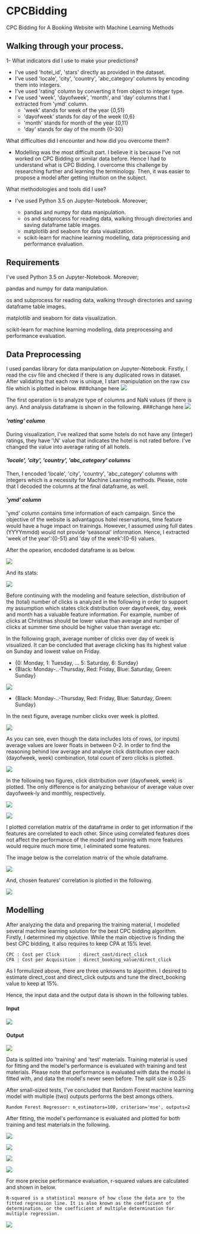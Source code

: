 # CPCBidding
CPC Bidding for A Booking Website with Machine Learning Methods

## Walking through your process.

1- What indicators did I use to make your predictions?

- I've used 'hotel_id', 'stars' directly as provided in the dataset.
- I've used 'locale', 'city', 'country', 'abc_category' columns by encoding them into integers.
- I've used 'rating' column by converting it from object to integer type.
- I've used 'week', 'dayofweek', 'month', and 'day' columns that I extracted from 'ymd' column. 
  - 'week' stands for week of the year      {0,51}
  - 'dayofweek' stands for day of the week  {0,6}
  - 'month' stands for month of the year    {0,11}
  - 'day' stands for day of the month       {0-30}

What difficulties did I encounter and how did you overcome them?

- Modelling was the most difficult part. I believe it is because I've not worked on CPC Bidding or similar data before. Hence I had to understand what is CPC Bidding. I overcome this challenge by researching further and learning the terminology. Then, it was easier to propose a model after getting intuition on the subject.

What methodologies and tools did I use?

- I've used Python 3.5 on Jupyter-Notebook. Moreover;

  - pandas and numpy for data manipulation.
  - os and subprocess for reading data, walking through directories and saving dataframe table images.
  - matplotlib and seaborn for data visualization.
  - scikit-learn for machine learning modelling, data preprocessing and performance evaluation.

## Requirements

I've used Python 3.5 on Jupyter-Notebook. Moreover;

pandas and numpy for data manipulation.

os and subprocess for reading data, walking through directories and saving dataframe table images.

matplotlib and seaborn for data visualization.

scikit-learn for machine learning modelling, data preprocessing and performance evaluation.

## Data Preprocessing

I used pandas library for data manipulation on Jupyter-Notebook. Firstly, I read the csv file and checked if there is any duplicated rows in dataset. After validating that each row is unique, I start manipulation on the raw csv file which is plotted in below.
 ###change here
![](/imgs/csv_table.png)

The first operation is to analyze type of columns and NaN values (if there is any). And analysis dataframe is shown in the following.
 ###change here
![](/imgs/type_nans.png)


#### *'rating' column*

During visualization, I've realized that some hotels do not have any (integer) ratings, they have '\N' value that indicates the hotel is not rated before. I've changed the value into average rating of all hotels.

#### *'locale', 'city', 'country', 'abc_category' columns*

Then, I encoded 'locale', 'city', 'country', 'abc_category' columns with integers which is a necessity for Machine Learning methods. Please, note that I decoded the columns at the final dataframe, as well.

#### *'ymd' column*

'ymd' column contains time information of each campaign. Since the objective of the website is advantagous hotel reservations, time feature would have a huge impact on trainings. However, I assumed using full dates (YYYYmmdd) would not provide 'seasonal' information. Hence, I extracted 'week of the year':{0-51} and 'day of the week':{0-6} values.

After the opearion, encdoded dataframe is as below.

![](/imgs/encoded_csv.png)

And its stats:

![](/imgs/encoded_csv_stats.png)

Before continuing with the modeling and feature selection, distribution of the (total) number of clicks is analyzed in the following in order to support my assumption which states click distribution over dayofweek, day, week and month has a valuable feature information. For example, number of clicks at Christmas should be lower value than average and number of clicks at summer time should be higher value than average etc.

In the following graph, average number of clicks over day of week is visualized. It can be concluded that average clicking has its highest value on Sunday and lowest value on Friday.
  - {0: Monday, 1: Tuesday, ... 5: Saturday, 6: Sunday}
  - {Black: Monday-..-Thursday, Red: Friday, Blue: Saturday, Green: Sunday}
  
![](/imgs/clicks_dayofweek.png)   
  - {Black: Monday-..-Thursday, Red: Friday, Blue: Saturday, Green: Sunday}

In the next figure, average number clicks over week is plotted. 

![](/imgs/clicks_week.png)

As you can see, even though the data includes lots of rows, (or inputs) average values are lower floats in between 0-2. In order to find the reasoning behind low average and analyse click distribution over each (dayofweek, week) combination, total count of zero clicks is plotted.

![](/imgs/zero_clicks.png)

In the following two figures, click distribution over (dayofweek, week) is plotted. The only difference is for analyzing behaviour of average value over dayofweek-ly and monthly, respectively.

![](/imgs/clicks_dayofweekly.png)

![](/imgs/clicks_monthly.png)


I plotted correlation matrix of the dataframe in order to get information if the features are correlated to each other. Since using correlated features does not affect the performance of the model and training with more features would require much more time, I eliminated some features.

The image below is the correlation matrix of the whole dataframe.

![](/imgs/corr_all_cols.png)

And, chosen features' correlation is plotted in the following.

![](/imgs/corr_features.png)

## Modelling

After analyzing the data and preparing the training material, I modelled several machine learning solution for the best CPC bidding algorithm. Firstly, I determined my objective. While the main objective is finding the best CPC bidding, it also requires to keep CPA at 15% level.

    CPC : Cost per Click       : direct_cost/direct_click
    CPA : Cost per Acquisition : direct_booking_value/direct_click

As I formulized above, there are three unknowns to algorithm. I desired to estimate direct_cost and direct_click outputs and tune the direct_booking value to keep at 15%.

Hence, the input data and the output data is shown in the following tables.

#### Input

![](/imgs/features.png)

#### Output

![](/imgs/outputs.png)

Data is splitted into 'training' and 'test' materials. Training material is used for fitting and the model's performance is evaluated with training and test materials. Please note that performance is evaluated with data the model is fitted with, and data the model's never seen before. The split size is 0.25:

After small-sized tests, I've concluded that Random Forest machine learning model with multiple (two) outputs performs the best amongs others.

    Random Forest Regressor: n_estimators=100, criterion='mse', outputs=2

After fitting, the model's performance is evaluated and plotted for both training and test materials in the following.

![](/imgs/direct_clicks_training.png)

![](/imgs/direct_clicks_test.png)

![](/imgs/direct_cost_training.png)

![](/imgs/direct_cost_test.png)

For more precise performance evaluation, r-squared values are calculated and shown in below.

    R-squared is a statistical measure of how close the data are to the fitted regression line. It is also known as the coefficient of determination, or the coefficient of multiple determination for multiple regression.

![](/imgs/r2.png)
